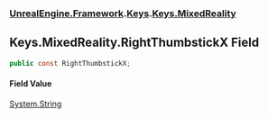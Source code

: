 ### [UnrealEngine.Framework](./UnrealEngine-Framework.md 'UnrealEngine.Framework').[Keys](./UnrealEngine-Framework-Keys.md 'UnrealEngine.Framework.Keys').[Keys.MixedReality](./UnrealEngine-Framework-Keys-MixedReality.md 'UnrealEngine.Framework.Keys.MixedReality')
## Keys.MixedReality.RightThumbstickX Field
  
```csharp
public const RightThumbstickX;
```
#### Field Value
[System.String](https://docs.microsoft.com/en-us/dotnet/api/System.String 'System.String')  
